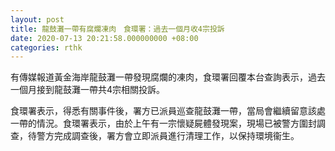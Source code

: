 ```yaml
---
layout: post
title: 龍鼓灘一帶有腐爛凍肉　食環署：過去一個月收4宗投訴
date: 2020-07-13 20:21:58.000000000 +08:00
categories: rthk
---
```


有傳媒報道黃金海岸龍鼓灘一帶發現腐爛的凍肉，食環署回覆本台查詢表示，過去一個月接到龍鼓灘一帶共4宗相關投訴。

食環署表示，得悉有關事件後，署方已派員巡查龍鼓灘一帶，當局會繼續留意該處一帶的情況。食環署表示，由於上午有一宗懷疑屍體發現案，現場已被警方圍封調查，待警方完成調查後，署方會立即派員進行清理工作，以保持環境衞生。
